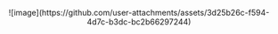 <p align="center">
![image](https://github.com/user-attachments/assets/3d25b26c-f594-4d7c-b3dc-bc2b66297244)

</p>
